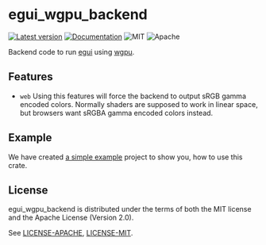 # egui_wgpu_backend

[![Latest version](https://img.shields.io/crates/v/egui_wgpu_backend.svg)](https://crates.io/crates/egui_wgpu_backend)
[![Documentation](https://docs.rs/egui_wgpu_backend/badge.svg)](https://docs.rs/egui_wgpu_backend)
![MIT](https://img.shields.io/badge/license-MIT-blue.svg)
![Apache](https://img.shields.io/badge/license-Apache-blue.svg)

Backend code to run [egui](https://github.com/emilk/egui) using [wgpu](https://wgpu.rs/).

## Features

 * `web` Using this features will force the backend to output sRGB gamma encoded colors. Normally
   shaders are supposed to work in linear space, but browsers want sRGBA gamma encoded colors instead.

## Example
We have created [a simple example](https://github.com/hasenbanck/egui_example) project to show you, how to use this crate.

## License
egui_wgpu_backend is distributed under the terms of both the MIT license and the Apache License (Version 2.0).

See [LICENSE-APACHE](LICENSE-APACHE), [LICENSE-MIT](LICENSE-MIT).

